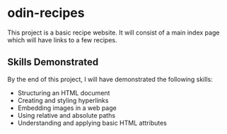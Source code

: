 # odin-recipes

This project is a basic recipe website. It will consist of a main index page which will have links to a few recipes. 

## Skills Demonstrated

By the end of this project, I will have demonstrated the following skills:
- Structuring an HTML document
- Creating and styling hyperlinks
- Embedding images in a web page
- Using relative and absolute paths
- Understanding and applying basic HTML attributes


